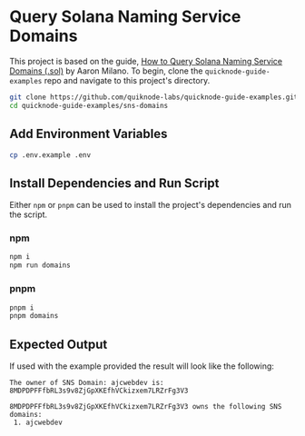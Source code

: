 # Query Solana Naming Service Domains

This project is based on the guide, [How to Query Solana Naming Service Domains (.sol)](https://www.quicknode.com/guides/web3-sdks/how-to-query-solana-naming-service-domains-sol) by Aaron Milano. To begin, clone the `quicknode-guide-examples` repo and navigate to this project's directory.

```bash
git clone https://github.com/quiknode-labs/quicknode-guide-examples.git
cd quicknode-guide-examples/sns-domains
```

## Add Environment Variables

```bash
cp .env.example .env
```

## Install Dependencies and Run Script

Either `npm` or `pnpm` can be used to install the project's dependencies and run the script.

### npm

```bash
npm i
npm run domains
```

### pnpm

```bash
pnpm i
pnpm domains
```

## Expected Output

If used with the example provided the result will look like the following:

```
The owner of SNS Domain: ajcwebdev is: 8MDPDPFFfbRL3s9v8ZjGpXKEfhVCkizxem7LRZrFg3V3

8MDPDPFFfbRL3s9v8ZjGpXKEfhVCkizxem7LRZrFg3V3 owns the following SNS domains:
 1. ajcwebdev
```

